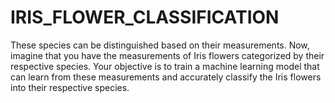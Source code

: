 # IRIS_FLOWER_CLASSIFICATION
These species can be distinguished based on their  measurements. Now, imagine that you have the measurements  of Iris flowers categorized by their respective species. Your  objective is to train a machine learning model that can learn from  these measurements and accurately classify the Iris flowers into  their respective species.
